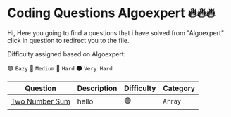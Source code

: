 # Coding Questions Algoexpert 🔥🔥🔥

Hi, Here you going to find a questions that i have solved from "Algoexpert" click in question to redirect you to the file.

Difficulty assigned based on Algoexpert:

🟢 ``Eazy``
🔵 ``Medium``
🔴 ``Hard``
⚫ ``Very Hard``

| Question | Description  | Difficulty  | Category |
| ------------- | ------------- | ------------- | ------------- |
| [Two Number Sum](https://github.com/MohaZain/Coding_Questions_algoexpert/blob/main/two_number_sum.py.py) | hello | 🟢  | ``Array`` |
 
